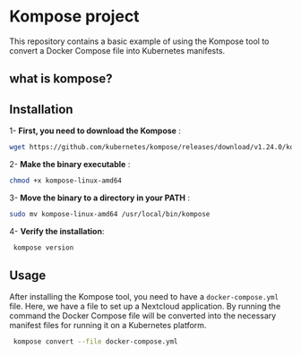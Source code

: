 # Kompose project

This repository contains a basic example of using the Kompose tool to convert a Docker Compose file into Kubernetes manifests.
## what is kompose?

## Installation 
1- **First, you need to download the Kompose** :
```bash
wget https://github.com/kubernetes/kompose/releases/download/v1.24.0/kompose-linux-amd64
```
2- **Make the binary executable** : 
```bash
chmod +x kompose-linux-amd64
```
3- **Move the binary to a directory in your PATH** :
```bash
sudo mv kompose-linux-amd64 /usr/local/bin/kompose
```
4- **Verify the installation**:
```bash
 kompose version
```
## Usage
After installing the Kompose tool, you need to have a `docker-compose.yml` file. Here, we have a file to set up a Nextcloud application. By running the command the Docker Compose file will be converted into the necessary manifest files for running it on a Kubernetes platform.
```bash
 kompose convert --file docker-compose.yml
```

